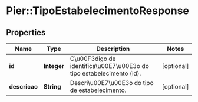 # Pier::TipoEstabelecimentoResponse

## Properties
Name | Type | Description | Notes
------------ | ------------- | ------------- | -------------
**id** | **Integer** | C\u00F3digo de identifica\u00E7\u00E3o do tipo estabelecimento (id). | [optional] 
**descricao** | **String** | Descri\u00E7\u00E3o do tipo de estabelecimento. | [optional] 



